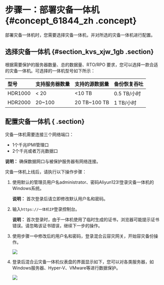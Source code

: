 # 步骤一：部署灾备一体机 {#concept_61844_zh .concept}

部署灾备一体机时，您需要选择灾备一体机，并对所选的灾备一体机进行配置。

## 选择灾备一体机 {#section_kvs_xjw_1gb .section}

根据需要保护的服务器数量、总的数据量、RTO/RPO 要求，您可以选择一款合适的灾备一体机。可选择的一体机型号如下所示：

|型号|支持服务器数量|支持的源数据量|备份恢复吞吐|
|:-|:------|:------|:-----|
|HDR1000|< 20|<10 TB|0.5 TB/小时|
|HDR2000|20~100|20 TB~100 TB|1 TB/小时|

## 配置灾备一体机 { .section}

灾备一体机需要连接三个网络端口：

-   1个千兆IPMI管理口
-   2个千兆或者万兆数据口

**说明：** 确保数据网口与被保护服务器有网络连接。

灾备一体机上线后，请执行以下操作步骤：

1.  使用默认的管理员用户名administrator、密码Aliyun123!登录灾备一体机的Windows系统。

    **说明：** 首次登录后请立即修改默认用户名和密码。

2.  输入`https://一体机IP`登录控制台。

    **说明：** 首次登录时，由于一体机使用了临时生成的证书，浏览器可能提示证书错误。请忽略该证书错误，继续下一步的操作。

3.  使用步骤一中修改后的用户名和密码，登录混合云容灾网关，开始容灾备份操作。

    ![](http://static-aliyun-doc.oss-cn-hangzhou.aliyuncs.com/assets/img/64161/154441134233913_zh-CN.png)

4.  登录后混合云灾备一体机仪表盘的界面显示如下，您可以对各类服务器，如Windows服务器、Hyper-V、VMware等进行数据保护。

    ![](http://static-aliyun-doc.oss-cn-hangzhou.aliyuncs.com/assets/img/64161/154441134233914_zh-CN.png)


